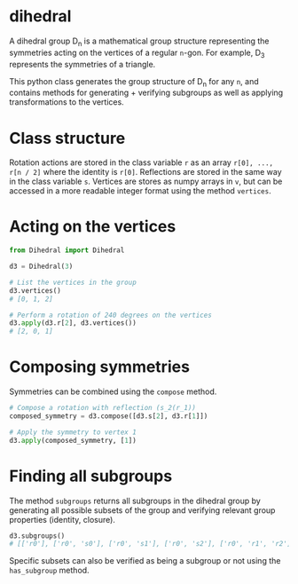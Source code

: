 # dihedral
A dihedral group D<sub>n</sub> is a mathematical group structure representing the symmetries acting on the
vertices of a regular `n`-gon. For example, D<sub>3</sub> represents the symmetries of a triangle.

This python class generates the group structure of D<sub>n</sub> for any `n`, and contains methods for generating + verifying
subgroups as well as applying transformations to the vertices.

# Class structure
Rotation actions are stored in the class variable `r` as an array `r[0], ..., r[n / 2]` where the identity is `r[0]`. 
Reflections are stored in the same way in the class variable `s`. Vertices are stores as numpy arrays in `v`, but can be accessed
in a more readable integer format using the method `vertices`.

# Acting on the vertices

```python
from Dihedral import Dihedral

d3 = Dihedral(3)

# List the vertices in the group
d3.vertices()
# [0, 1, 2]

# Perform a rotation of 240 degrees on the vertices
d3.apply(d3.r[2], d3.vertices())
# [2, 0, 1]
```

# Composing symmetries
Symmetries can be combined using the `compose` method.

```python
# Compose a rotation with reflection (s_2(r_1))
composed_symmetry = d3.compose([d3.s[2], d3.r[1]])

# Apply the symmetry to vertex 1
d3.apply(composed_symmetry, [1])
```

# Finding all subgroups
The method `subgroups` returns all subgroups in the dihedral group by generating all possible subsets of the group and
verifying relevant group properties (identity, closure).

```python
d3.subgroups()
# [['r0'], ['r0', 's0'], ['r0', 's1'], ['r0', 's2'], ['r0', 'r1', 'r2'], ['r0', 'r1', 'r2', 's0', 's1', 's2']]
```

Specific subsets can also be verified as being a subgroup or not using the `has_subgroup` method.
